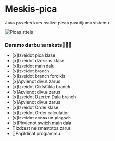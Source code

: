 # Meskis-pica
Java projekts kurs realize picas pasutijumu sistemu.

![Picas attels](https://e7.pngegg.com/pngimages/345/112/png-clipart-california-style-pizza-sicilian-pizza-super-pica-uraganas-der-standard-pizza-food-recipe.png)

### **Daramo darbu saraksts:pizza::pizza::pizza:**
- [x]Izveidot pica klase
- [x]Izveidot dzeriens klase
- [x]Izveidot main dalu 
- [x]Izveidot branch 
- [x]Izveidot branch forcikls
- [x]Apvienot divus zarus 
- [x]Izveidot CiklsCikla branch
- [x]Apvienot divus zarus
- [x]Izveidot DzerieniDala branch
- [x]Apvienot divus zarus
- [x]Izveidot Order klase
- [x]Izveidot Order calculation
- [x]Izveidot cenas un piegade
- [x]Pievienot switch main dala
- []Izdzest neizmantotos zarus
- []Papildinat programmu 
